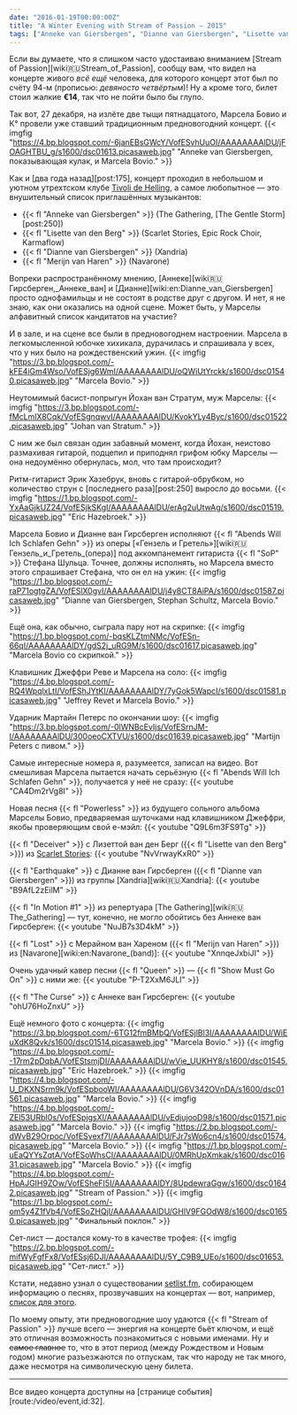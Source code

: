 ```yaml
---
date: "2016-01-19T00:00:00Z"
title: "A Winter Evening with Stream of Passion — 2015"
tags: ["Anneke van Giersbergen", "Dianne van Giersbergen", "Lisette van den Berg", "Marcela Bovio", "Merijn van Haren", "Navarone", "progressive metal", "Stream of Passion", "Tivoli de Helling", "Xandria", "музыка", "Нидерланды", "Утрехт"]
---
```


Если вы думаете, что я слишком часто удостаиваю вниманием [Stream of Passion][wiki:ru:Stream_of_Passion], сообщу вам, что видел на концерте живого *всё ещё* человека, для которого концерт этот был по счёту 94-м (прописью: *девяносто четвёртым*)! Ну а кроме того, билет стоил жалкие **€14**, так что не пойти было бы глупо.

<!--more-->

Так вот, 27 декабря, на излёте две тыщи пятнадцатого, Марсела Бовио и К° провели уже ставший традиционным предновогодний концерт.
{{< imgfig "https://4.bp.blogspot.com/-6janEBsGWcY/VofESvhUuOI/AAAAAAAAlDU/jFOAGHTBU_g/s1600/dsc01613.picasaweb.jpg" "Anneke van Giersbergen, показывающая кулак, и Marcela Bovio." >}}

Как и [два года назад][post:175], концерт проходил в небольшом и уютном утрехтском клубе [Tivoli de Helling](http://www.dehelling.nl/), а самое любопытное — это внушительный список приглашённых музыкантов:

* {{< fl "Anneke van Giersbergen" >}} (The Gathering, [The Gentle Storm][post:250])
* {{< fl "Lisette van den Berg" >}} (Scarlet Stories, Epic Rock Choir, Karmaflow)
* {{< fl "Dianne van Giersbergen" >}} (Xandria)
* {{< fl "Merijn van Haren" >}} (Navarone)

Вопреки распространённому мнению, [Аннеке][wiki:ru:Гирсберген,_Аннеке_ван] и [Дианне][wiki:en:Dianne_van_Giersbergen] просто однофамильцы и не состоят в родстве друг с другом. И нет, я не знаю, как они оказались на одной сцене. Может быть, у Марселы алфавитный список кандитатов на участие?

И в зале, и на сцене все были в предновогоднем настроении. Марсела в легкомысленной юбочке хихикала, дурачилась и спрашивала у всех, что у них было на рождественский ужин.
{{< imgfig "https://3.bp.blogspot.com/-kFE4iGm4Wso/VofESjg6WmI/AAAAAAAAlDU/oQWiUtYrckk/s1600/dsc01540.picasaweb.jpg" "Marcela Bovio." >}}

Неутомимый басист-попрыгун Йохан ван Стратум, муж Марселы:
{{< imgfig "https://3.bp.blogspot.com/-fMcLmlX8Cqk/VofESgnqwvI/AAAAAAAAlDU/KvokYLy4Byc/s1600/dsc01522.picasaweb.jpg" "Johan van Stratum." >}}

С ним же был связан один забавный момент, когда Йохан, неистово размахивая гитарой, подцепил и приподнял грифом юбку Марселы — она недоумённо обернулась, мол, что там происходит?

Ритм-гитарист Эрик Хазебрук, вновь с гитарой-обрубком, но количество струн с [последнего раза][post:250] выросло до восьми.
{{< imgfig "https://1.bp.blogspot.com/-YxAaGjkUZ24/VofESjkSKgI/AAAAAAAAlDU/erAg2uUtwAg/s1600/dsc01519.picasaweb.jpg" "Eric Hazebroek." >}}

Марсела Бовио и Дианне ван Гирсберген исполняют {{< fl "Abends Will Ich Schlafen Gehn" >}} из оперы [«Гензель и Гретель»][wiki:ru:Гензель_и_Гретель_(опера)] под аккомпанемент гитариста {{< fl "SoP" >}} Стефана Шульца. Точнее, должны исполнять, но Марсела вместо этого спрашивает Стефана, что он ел на ужин:
{{< imgfig "https://1.bp.blogspot.com/-raP71ogtgZA/VofESlX0gvI/AAAAAAAAlDU/j4y8CT8AiPA/s1600/dsc01587.picasaweb.jpg" "Dianne van Giersbergen, Stephan Schultz, Marcela Bovio." >}}

Ещё она, как обычно, сыграла пару нот на скрипке:
{{< imgfig "https://1.bp.blogspot.com/-bqsKLZtmNMc/VofESn-66qI/AAAAAAAAlDY/gdS2j_uRG9M/s1600/dsc01617.picasaweb.jpg" "Marcela Bovio со скрипкой." >}}

Клавишник Джеффри Реве и Марсела на соло:
{{< imgfig "https://4.bp.blogspot.com/-RQ4WpqlxLtI/VofEShJYtKI/AAAAAAAAlDY/7yGok5WapcI/s1600/dsc01581.picasaweb.jpg" "Jeffrey Revet и Marcela Bovio." >}}

Ударник Мартайн Петерс по окончании шоу:
{{< imgfig "https://3.bp.blogspot.com/-0lWNBcEvIjs/VofESrnJM-I/AAAAAAAAlDU/300oeoCXTVU/s1600/dsc01639.picasaweb.jpg" "Martijn Peters с пивом." >}}

Самые интересные номера я, разумеется, записал на видео. Вот смешливая Марсела пытается начать серьёзную {{< fl "Abends Will Ich Schlafen Gehn" >}}, получается у неё не сразу:
{{< youtube "CA4Dm2rVg8I" >}}

Новая песня {{< fl "Powerless" >}} из будущего сольного альбома Марселы Бовио, предваряемая шуточками над клавишником Джеффри, якобы проверяющим свой е-мэйл:
{{< youtube "Q9L6m3FS9Tg" >}}

{{< fl "Deceiver" >}} с Лизеттой ван ден Берг ({{< fl "Lisette van den Berg" >}}) из [Scarlet Stories](http://www.scarletstories.nl/):
{{< youtube "NvVrwayKxR0" >}}

{{< fl "Earthquake" >}} с Дианне ван Гирсберген ({{< fl "Dianne van Giersbergen" >}}) из группы [Xandria][wiki:ru:Xandria]:
{{< youtube "B9AfL2zEilM" >}}

{{< fl "In Motion #1" >}} из репертуара [The Gathering][wiki:ru:The_Gathering] — тут, конечно, не могло обойтись без Аннеке ван Гирсберген:
{{< youtube "NuJB7s3D4kM" >}}

{{< fl "Lost" >}} с Мерайном ван Хареном ({{< fl "Merijn van Haren" >}}) из [Navarone][wiki:en:Navarone_(band)]:
{{< youtube "XnnqeJxbiJI" >}}

Очень удачный кавер песни {{< fl "Queen" >}} — {{< fl "Show Must Go On" >}} с ними же:
{{< youtube "P-T2XxM6JLI" >}}

{{< fl "The Curse" >}} с Аннеке ван Гирсберген:
{{< youtube "ohU76HoZnxU" >}}

Ещё немного фото с концерта:
{{< imgfig "https://3.bp.blogspot.com/-6TG12fmBMbQ/VofESjlBl3I/AAAAAAAAlDU/WiEuXdK8Qvk/s1600/dsc01514.picasaweb.jpg" "Marcela Bovio." >}}
{{< imgfig "https://4.bp.blogspot.com/--17rm2pDqbA/VofEStsmjDI/AAAAAAAAlDU/wVie_UUKHY8/s1600/dsc01545.picasaweb.jpg" "Eric Hazebroek." >}}
{{< imgfig "https://4.bp.blogspot.com/-U_DKXNSrm9k/VofESpbooWI/AAAAAAAAlDU/G6V342OVnDA/s1600/dsc01561.picasaweb.jpg" "Marcela Bovio." >}}
{{< imgfig "https://4.bp.blogspot.com/-ZEl53URbI0s/VofESpjgsXI/AAAAAAAAlDU/vEdjujooD98/s1600/dsc01571.picasaweb.jpg" "Marcela Bovio." >}}
{{< imgfig "https://2.bp.blogspot.com/-dWvB29Orpoc/VofESvexf7I/AAAAAAAAlDU/FJr7sWo6cn4/s1600/dsc01574.picasaweb.jpg" "Marcela Bovio." >}}
{{< imgfig "https://1.bp.blogspot.com/-uEaQYYsZqtA/VofESoWhsCI/AAAAAAAAlDU/0MRhUpXmkak/s1600/dsc01631.picasaweb.jpg" "Marcela Bovio." >}}
{{< imgfig "https://4.bp.blogspot.com/-HpAJGIH9ZOw/VofESheFI5I/AAAAAAAAlDY/8UpdewraGgw/s1600/dsc01642.picasaweb.jpg" "Stream of Passion." >}}
{{< imgfig "https://1.bp.blogspot.com/-om5y4Z1fVb4/VofESoZHQjI/AAAAAAAAlDU/GHlV9FGOdW8/s1600/dsc01650.picasaweb.jpg" "Финальный поклон." >}}

Сет-лист — достался кому-то в качестве трофея:
{{< imgfig "https://2.bp.blogspot.com/-mifWyFgfFx8/VofESsj6DJI/AAAAAAAAlDU/5Y_C9B9_UEo/s1600/dsc01653.picasaweb.jpg" "Сет-лист." >}}

Кстати, недавно узнал о существовании [setlist.fm](http://www.setlist.fm/), собирающем информацию о песнях, прозвучавших на концертах — вот, например, [список для этого](http://www.setlist.fm/setlist/stream-of-passion/2015/de-helling-utrecht-netherlands-4bf2074a.html).

По моему опыту, эти предновогодние шоу удаются {{< fl "Stream of Passion" >}} лучше всего — энергия на концерте бьёт ключом, и ещё это отличная возможность познакомиться с новыми именами. Ну и ~~самое главное~~ то, что в этот период (между Рождеством и Новым годом) многие разъезжаются по отпускам, так что народу не так много, даже несмотря на символическую цену билета.

---

Все видео концерта доступны на [странице события][route:/video/event,id:32].
